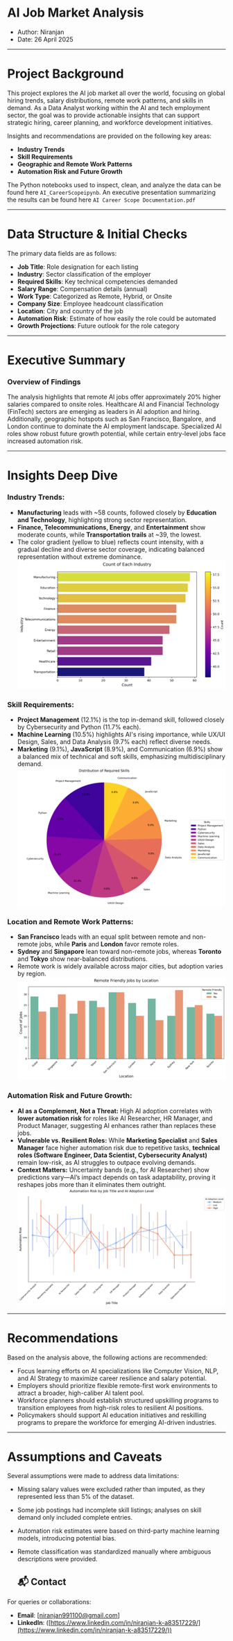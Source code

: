 # AI Job Market Analysis

- Author: Niranjan
- Date: 26 April 2025

---

# Project Background

This project explores the AI job market all over the world, focusing on global hiring trends, salary distributions, remote work patterns, and skills in demand. As a Data Analyst working within the AI and tech employment sector, the goal was to provide actionable insights that can support strategic hiring, career planning, and workforce development initiatives.

Insights and recommendations are provided on the following key areas:

* **Industry Trends**
* **Skill Requirements**
* **Geographic and Remote Work Patterns**
* **Automation Risk and Future Growth**

The Python notebooks used to inspect, clean, and analyze the data can be found here `AI_CareerScopeipynb`.
An executive presentation summarizing the results can be found here `AI Career Scope Documentation.pdf`

---

# Data Structure & Initial Checks

The primary data fields are as follows:

* **Job Title**: Role designation for each listing
* **Industry**: Sector classification of the employer
* **Required Skills**: Key technical competencies demanded
* **Salary Range**: Compensation details (annual)
* **Work Type**: Categorized as Remote, Hybrid, or Onsite
* **Company Size**: Employee headcount classification
* **Location**: City and country of the job
* **Automation Risk**: Estimate of how easily the role could be automated
* **Growth Projections**: Future outlook for the role category

---

# Executive Summary

### Overview of Findings

The analysis highlights that remote AI jobs offer approximately 20% higher salaries compared to onsite roles. Healthcare AI and Financial Technology (FinTech) sectors are emerging as leaders in AI adoption and hiring. Additionally, geographic hotspots such as San Francisco, Bangalore, and London continue to dominate the AI employment landscape. Specialized AI roles show robust future growth potential, while certain entry-level jobs face increased automation risk.

---

# Insights Deep Dive

### Industry Trends:

* **Manufacturing** leads with \~58 counts, followed closely by **Education and Technology**, highlighting strong sector representation.
* **Finance, Telecommunications, Energy**, and **Entertainment** show moderate counts, while **Transportation trails** at \~39, the lowest.
* The color gradient (yellow to blue) reflects count intensity, with a gradual decline and diverse sector coverage, indicating balanced representation without extreme dominance.
  ![Industry Count Distribution](images/Industry_count_distribution.png)

### Skill Requirements:

* **Project Management** (12.1%) is the top in-demand skill, followed closely by Cybersecurity and Python (11.7% each).
* **Machine Learning** (10.5%) highlights AI's rising importance, while UX/UI Design, Sales, and Data Analysis (9.7% each) reflect diverse needs.
* **Marketing** (9.1%), **JavaScript** (8.9%), and Communication (6.9%) show a balanced mix of technical and soft skills, emphasizing multidisciplinary demand.
  ![Skill\_Requirements](images/Distribution_of_Required_skills.png)

### Location and Remote Work Patterns:

* **San Francisco** leads with an equal split between remote and non-remote jobs, while **Paris** and **London** favor remote roles.
* **Sydney** and **Singapore** lean toward non-remote jobs, whereas **Toronto** and **Tokyo** show near-balanced distributions.
* Remote work is widely available across major cities, but adoption varies by region.
  ![Location\_and\_Remote\_Work\_Patterns](images/Remote_Friendly_Jobs_by_Location.png)

### Automation Risk and Future Growth:

* **AI as a Complement, Not a Threat:** High AI adoption correlates with **lower automation risk** for roles like AI Researcher, HR Manager, and Product Manager, suggesting AI enhances rather than replaces these jobs.
* **Vulnerable vs. Resilient Roles:** While **Marketing Specialist** and **Sales Manager** face higher automation risk due to repetitive tasks, **technical roles (Software Engineer, Data Scientist, Cybersecurity Analyst)** remain low-risk, as AI struggles to outpace evolving demands.
* **Context Matters:** Uncertainty bands (e.g., for AI Researcher) show predictions vary—AI’s impact depends on task adaptability, proving it reshapes jobs more than it eliminates them outright.
  ![Automation\_Risk\_and\_Future\_Growth](images/Automation_Risk_by_JobTitle_and_AI_Adoption.png)

---

# Recommendations

Based on the analysis above, the following actions are recommended:

* Focus learning efforts on AI specializations like Computer Vision, NLP, and AI Strategy to maximize career resilience and salary potential.
* Employers should prioritize flexible remote-first work environments to attract a broader, high-caliber AI talent pool.
* Workforce planners should establish structured upskilling programs to transition employees from high-risk roles to resilient AI positions.
* Policymakers should support AI education initiatives and reskilling programs to prepare the workforce for emerging AI-driven industries.

---

# Assumptions and Caveats

Several assumptions were made to address data limitations:

* Missing salary values were excluded rather than imputed, as they represented less than 5% of the dataset.
* Some job postings had incomplete skill listings; analyses on skill demand only included complete entries.
* Automation risk estimates were based on third-party machine learning models, introducing potential bias.
* Remote classification was standardized manually where ambiguous descriptions were provided.

  ## 📬 Contact

For queries or collaborations:

* **Email**: \[[niranjan991100@gmail.com](mailto:niranjan991100@gmail.com)]
* **LinkedIn**: ([https://www.linkedin.com/in/niranjan-k-a83517229/](https://www.linkedin.com/in/niranjan-k-a83517229/))

